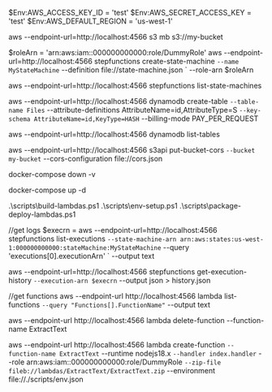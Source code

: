 $Env:AWS_ACCESS_KEY_ID     = 'test'
$Env:AWS_SECRET_ACCESS_KEY = 'test'
$Env:AWS_DEFAULT_REGION    = 'us-west-1'

aws --endpoint-url=http://localhost:4566 s3 mb s3://my-bucket

$roleArn = 'arn:aws:iam::000000000000:role/DummyRole'
aws --endpoint-url=http://localhost:4566 stepfunctions create-state-machine `
  --name MyStateMachine `
  --definition file://state-machine.json `
  --role-arn $roleArn

aws --endpoint-url=http://localhost:4566 stepfunctions list-state-machines

aws --endpoint-url=http://localhost:4566 dynamodb create-table `
  --table-name Files `
  --attribute-definitions AttributeName=id,AttributeType=S `
  --key-schema AttributeName=id,KeyType=HASH `
  --billing-mode PAY_PER_REQUEST

aws --endpoint-url=http://localhost:4566 dynamodb list-tables

aws --endpoint-url=http://localhost:4566 s3api put-bucket-cors `
  --bucket my-bucket `
  --cors-configuration file://cors.json


docker-compose down -v

docker-compose up -d  

.\scripts\build-lambdas.ps1
.\scripts\env-setup.ps1
.\scripts\package-deploy-lambdas.ps1

//get logs
$execrn = aws --endpoint-url=http://localhost:4566 stepfunctions list-executions `
  --state-machine-arn arn:aws:states:us-west-1:000000000000:stateMachine:MyStateMachine `
  --query 'executions[0].executionArn' `
  --output text
  
aws --endpoint-url=http://localhost:4566 stepfunctions get-execution-history `
  --execution-arn $execrn `
  --output json > history.json


//get functions
aws --endpoint-url http://localhost:4566 lambda list-functions `
  --query "Functions[].FunctionName" `
  --output text

aws --endpoint-url http://localhost:4566 lambda delete-function --function-name ExtractText

aws --endpoint-url http://localhost:4566 lambda create-function `
  --function-name ExtractText `
  --runtime nodejs18.x `
  --handler index.handler `
  --role arn:aws:iam::000000000000:role/DummyRole `
  --zip-file fileb://lambdas/ExtractText/ExtractText.zip `
  --environment file://./scripts/env.json